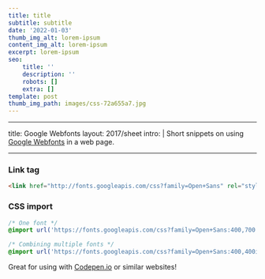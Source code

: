 ```yaml
---
title: title
subtitle: subtitle
date: '2022-01-03'
thumb_img_alt: lorem-ipsum
content_img_alt: lorem-ipsum
excerpt: lorem-ipsum
seo:
    title: ''
    description: ''
    robots: []
    extra: []
template: post
thumb_img_path: images/css-72a655a7.jpg
---
```


---

title: Google Webfonts
layout: 2017/sheet
intro: |
Short snippets on using [Google Webfonts](https://google.com/fonts) in a web page.

---

### Link tag

<!-- prettier-ignore -->
```html
<link href="http://fonts.googleapis.com/css?family=Open+Sans" rel="stylesheet" type="text/css" />
```

### CSS import

<!-- prettier-ignore -->
```css
/* One font */
@import url('https://fonts.googleapis.com/css?family=Open+Sans:400,700');

/* Combining multiple fonts */
@import url('https://fonts.googleapis.com/css?family=Open+Sans:400,400italic|Montserrat:400,700'');
```

Great for using with [Codepen.io](https://codepen.io/) or similar websites!
